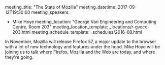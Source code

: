 meeting_title: "The State of Mozilla"
meeting_datetime: 2017-09-12T19:30:00
meeting_speakers:
- Mike Hoye
meeting_location: "George Vari Engineering and Computing Centre, Room 203"
meeting_location_template: _locations/r-gvecc-203.html
meeting_schedule_template: _schedules/2016-08.html

In November, Mozilla will release Firefox 57, a major update to the browser with a lot of new technology and features under the hood. Mike Hoye will be joining us to talk where Firefox, Mozilla and the Web are today, and where they're going.
